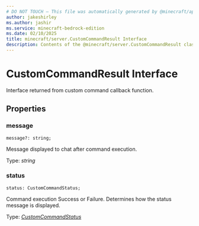 ```yaml
---
# DO NOT TOUCH — This file was automatically generated by @minecraft/api-docs-generator, to report problems file an issue at https://github.com/Mojang/minecraft-scripting-libraries
author: jakeshirley
ms.author: jashir
ms.service: minecraft-bedrock-edition
ms.date: 02/10/2025
title: minecraft/server.CustomCommandResult Interface
description: Contents of the @minecraft/server.CustomCommandResult class.
---
```

# CustomCommandResult Interface

Interface returned from custom command callback function.

## Properties

### **message**
`message?: string;`

Message displayed to chat after command execution.

Type: *string*

### **status**
`status: CustomCommandStatus;`

Command execution Success or Failure. Determines how the status message is displayed.

Type: [*CustomCommandStatus*](CustomCommandStatus.md)
